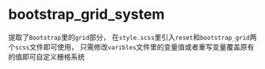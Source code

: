 # bootstrap_grid_system
提取了`Bootstrap`里的`grid`部分，
在`style.scss`里引入`reset`和`bootstrap_grid`两个`scss`文件即可使用，
只需修改`varibles`文件里的变量值或者重写变量覆盖原有的值即可自定义栅格系统
